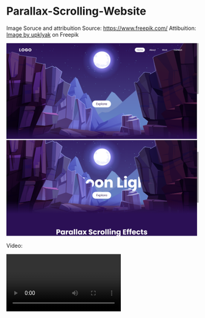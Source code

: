 # Parallax-Scrolling-Website
Image Soruce and attribuition 
Source: https://www.freepik.com/
Attibuition: <a href="https://www.freepik.com/free-vector/mountains-cleft-view-from-bottom-night-scenery-landscape-with-high-rocks-full-moon-with-stars-glowing-peaks_13194970.htm#page=1&query=Scene&position=38">Image by upklyak</a> on Freepik

<img src="./images/exibition/01.png">
<img src="./images/exibition/02.png">

Video:

<video src=".images/exibition/ParallaxScrollingWebsite.mp4">